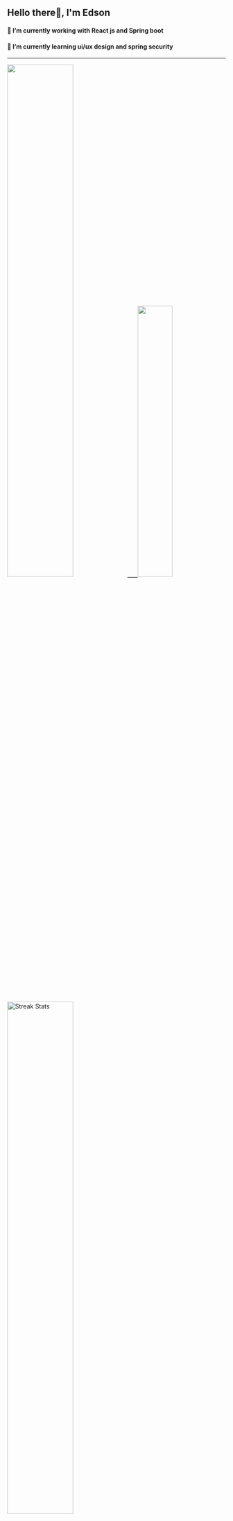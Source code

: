 
## Hello there👋, I'm Edson 

#### 🔭 I’m currently working with React js and Spring boot 
#### 🌱 I’m currently learning ui/ux design and spring security
---
    
  

 <p align="left">
  <a href="https://github.com/EdsonNhancale">
  <img width=55% src="https://github-readme-stats.vercel.app/api?username=EdsonNhancale&show_icons=true&theme=dracula&include_all_commits=true&count_private=true"/>&nbsp;&nbsp;&nbsp;&nbsp;&nbsp;
  <img  width=40% src="https://github-readme-stats.vercel.app/api/top-langs/?username=EdsonNhancale&layout=compact&langs_count=7&theme=dracula"/>
</p>

  <p align="left">
    <a href="https://github.com/EdsonNhancale"><img width=55% alt="Streak Stats" src="https://github-readme-streak-stats.herokuapp.com/?user=EdsonNhancale&theme=dracula"/></a>
   </p>

 
 <!--START_SECTION:waka-->

```txt
From: 16 November 2022 - To: 08 October 2024

Total Time: 1,139 hrs 27 mins

TypeScript        511 hrs 59 mins ███████████▒░░░░░░░░░░░░░   44.93 %
JavaScript        457 hrs 8 mins  ██████████░░░░░░░░░░░░░░░   40.12 %
JSON              63 hrs 23 mins  █▒░░░░░░░░░░░░░░░░░░░░░░░   05.56 %
Other             17 hrs 9 mins   ▒░░░░░░░░░░░░░░░░░░░░░░░░   01.51 %
Dart              14 hrs 23 mins  ▒░░░░░░░░░░░░░░░░░░░░░░░░   01.26 %
```

<!--END_SECTION:waka-->

<div> 
  <a href="www.linkedin.com/in/edson-nhancale-7849781a6" target="_blank"><img src="https://img.shields.io/badge/-LinkedIn-%230077B5?style=for-the-badge&logo=linkedin&logoColor=white" target="_blank"></a> 

</div>

